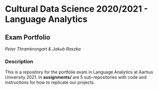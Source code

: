 # Cultural Data Science 2020/2021 - Language Analytics

## Exam Portfolio

*Peter Thramkrongart & Jakub Raszka*

### Description

This is a repository for the portfolie exam in Language Analytics at Aarhus University 2021. In __assignments/__ are 5 sub-repositories with code and instructions for how to replicate our projects.